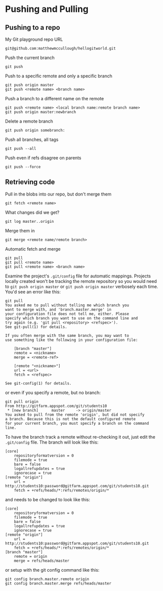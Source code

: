 # Pushing and Pulling

## Pushing to a repo
My Git playground repo URL

    git@github.com:matthewmccullough/hellogitworld.git

Push the current branch

    git push
    
Push to a specific remote and only a specific branch

    git push origin master
    git push <remote name> <branch name>

Push a branch to a different name on the remote

    git push <remote name> <local branch name:remote branch name>
    git push origin master:newbranch

Delete a remote branch

    git push origin somebranch:
    
Push all branches, all tags

    git push --all

Push even if refs disagree on parents

    git push --force

## Retrieving code
Pull in the blobs into our repo, but don't merge them

    git fetch <remote name>

What changes did we get?

    git log master..origin

Merge them in

    git merge <remote name/remote branch>

Automatic fetch and merge

    git pull
    git pull <remote name>
    git pull <remote name> <branch name>

Examine the project's `.git/config` file for automatic mappings. Projects locally created won't be tracking the remote repository so you would need to `git push origin master` or `git push origin master` verbosely each time. You'd see an error like this:

    git pull
    You asked me to pull without telling me which branch you
    want to merge with, and 'branch.master.merge' in
    your configuration file does not tell me, either. Please
    specify which branch you want to use on the command line and
    try again (e.g. 'git pull <repository> <refspec>').
    See git-pull(1) for details.

    If you often merge with the same branch, you may want to
    use something like the following in your configuration file:

        [branch "master"]
        remote = <nickname>
        merge = <remote-ref>

        [remote "<nickname>"]
        url = <url>
        fetch = <refspec>

    See git-config(1) for details.

or even if you specify a remote, but no branch:

    git pull origin
    From http://gitfarm.appspot.com/git/students10
     * [new branch]      master     -> origin/master
    You asked to pull from the remote 'origin', but did not specify
    a branch. Because this is not the default configured remote
    for your current branch, you must specify a branch on the command line.

To have the branch track a remote without re-checking it out, just edit the `.git/config` file. The branch will look like this:

    [core]
    	repositoryformatversion = 0
    	filemode = true
    	bare = false
    	logallrefupdates = true
    	ignorecase = true
    [remote "origin"]
    	url = http://students10:password@gitfarm.appspot.com/git/students10.git
    	fetch = +refs/heads/*:refs/remotes/origin/*
    
and needs to be changed to look like this:

    [core]
    	repositoryformatversion = 0
    	filemode = true
    	bare = false
    	logallrefupdates = true
    	ignorecase = true
    [remote "origin"]
    	url = http://students10:password@gitfarm.appspot.com/git/students10.git
    	fetch = +refs/heads/*:refs/remotes/origin/*
    [branch "master"]
    	remote = origin
    	merge = refs/heads/master
    	
or setup with the git config command like this:

    git config branch.master.remote origin
    git config branch.master.merge refs/heads/master
